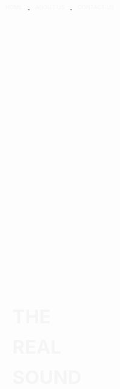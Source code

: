 
<html lang="en">

<head>
    <meta charset="UTF-8">
    <meta http-equiv="X-UA-Compatible" content="IE=edge">
    <meta name="viewport" content="width=device-width, initial-scale=1.0">
    <title>Document</title>
    <link rel="stylesheet" href="style.css">
    <style>
        *{
    margin:0%;
    padding:0%;
}
.container{

    background-image:url(b2.jpg);
    width:1500px;
    height: 700px;
    background-size: cover;
    background-attachment: fixed;    


    }
.nav{
    width: 88%;
    margin: auto;
    padding: 10px 0;
    display: flex;
    align-items: right;
    text-align: right;
    justify-content: space-between;
    font-weight: 300px;
}
.nav ul li{
    list-style: none;
    display: inline-block;
    margin: 0 15px;
    font-size: 50px;
}
.nav ul li a{
    font-size: 50px;
    text-decoration: none;
    color: whitesmoke;
    font-size: 15px;
    text-align: center;
}
.content{
    width: 100%;
    position: absolute;
    top: 20%;


}
.left-col{
    margin-left: 6%;

}
.left-col h2{
    font-size: 50px;
    color:whitesmoke;
    line-height: 80px;
    float: left;
    margin-top: 9%;
}
.right-col{
    margin-left: 80%;
    margin-right: 6%;
    margin-top: 80px;
    display: flex;

}
.right-col p{
    font-size: 40px;
    font-weight: 300;
    width: 50%;
    height: 10%;
    color:whitesmoke;
    margin-right: 15px;
    margin-top: 5%;
}
    </style>
</head>

<body>
    <div class="container">
        <div class="nav">
            <ul>
                <li><a href="#" target="_blank">HOME</li>
                <li><a href="#">ABOUT US</li>
                    <li><a href="">CONTACT US</li>
            </ul>
        </div>
        </div>
        </body>
        <div class="content">
            <div class="left-col">
                <h2>THE<br> REAL<br> SOUND</h2><br>
            </div>
            <div class="right-col">
                <p>click here to listen <img src="playm.jpg" width="15px" height="15px" id="icon">  <img src="pause1.png" width="15px" height="15px" id="pause"></p>
                
            </div>
        </div>
        <audio id="mysong">
            <source src="namo.mp3" type="audio/mp3">
        </audio>
        <script>
            var mysong=document.getElementById("mysong");
            var icon=document.getElementById("icon");
            var pause=document.getElementById("pause");

           

            icon.onclick=function(){
                mysong.play();

                }
                pause.onclick=function(){
                    mysong.pause();
                }
                </script>





</body>

</html>
